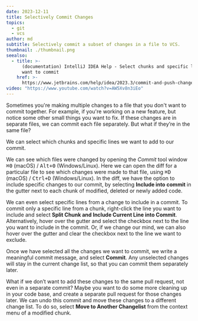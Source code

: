 ```yaml
---
date: 2023-12-11
title: Selectively Commit Changes
topics:
  - git
  - vcs
author: md
subtitle: Selectively commit a subset of changes in a file to VCS.
thumbnail: ./thumbnail.png
seealso:
  - title: >-
      (documentation) IntelliJ IDEA Help - Select chunks and specific lines you
      want to commit
    href: >-
      https://www.jetbrains.com/help/idea/2023.3/commit-and-push-changes.html#select_chunks_in_commit_changes_dialog
video: "https://www.youtube.com/watch?v=AW5Xv8n3iEo"
---
```


Sometimes you're making multiple changes to a file that you don't want to commit together. For example, if you're working on a new feature, but notice some other small things you want to fix. If these changes are in separate files, we can commit each file separately. But what if they’re in the same file?

We can select which chunks and specific lines we want to add to our commit.

We can see which files were changed by opening the _Commit_ tool window <kbd>⌘0</kbd> (macOS) / <kbd>Alt+0</kbd> (Windows/Linux). Here we can open the diff for a particular file to see which changes were made to that file, using <kbd>⌘D</kbd> (macOS) / <kbd>Ctrl+D</kbd> (Windows/Linux). In the diff, we have the option to include specific changes to our commit, by selecting **Include into commit** in the gutter next to each chunk of modified, deleted or newly added code.

We can even select specific lines from a change to include in a commit. To commit only a specific line from a chunk, right-click the line you want to include and select **Split Chunk and Include Current Line into Commit**.
Alternatively, hover over the gutter and select the checkbox next to the line you want to include in the commit. Or, if we change our mind, we can also hover over the gutter and clear the checkbox next to the line we want to exclude.

Once we have selected all the changes we want to commit, we write a meaningful commit message, and select **Commit**. Any unselected changes will stay in the current change list, so that you can commit them separately later.

What if we don’t want to add these changes to the same pull request, not even in a separate commit? Maybe you want to do some more cleaning up in your code base, and create a separate pull request for those changes later.
We can undo this commit and move these changes to a different change list. To do so, select **Move to Another Changelist** from the context menu of a modified chunk.
